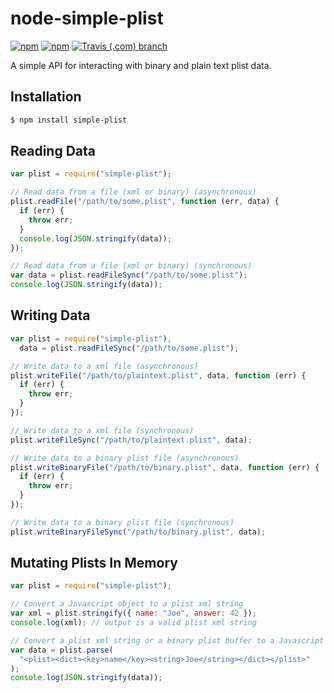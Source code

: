 # node-simple-plist

[![npm](https://img.shields.io/npm/dw/simple-plist.svg?style=popout&logo=npm)](https://www.npmjs.org/package/simple-plist)
[![npm](https://img.shields.io/npm/v/simple-plist.svg?style=popout&logo=npm)](https://www.npmjs.com/package/simple-plist)
[![Travis (.com) branch](https://img.shields.io/travis/com/wollardj/node-simple-plist/develop.svg?style=popout&logo=Travis%20CI)](https://travis-ci.com/wollardj/node-simple-plist)

A simple API for interacting with binary and plain text plist data.

## Installation

```sh
$ npm install simple-plist
```

## Reading Data

```js
var plist = require("simple-plist");

// Read data from a file (xml or binary) (asynchronous)
plist.readFile("/path/to/some.plist", function (err, data) {
  if (err) {
    throw err;
  }
  console.log(JSON.stringify(data));
});

// Read data from a file (xml or binary) (synchronous)
var data = plist.readFileSync("/path/to/some.plist");
console.log(JSON.stringify(data));
```

## Writing Data

```js
var plist = require("simple-plist"),
  data = plist.readFileSync("/path/to/some.plist");

// Write data to a xml file (asynchronous)
plist.writeFile("/path/to/plaintext.plist", data, function (err) {
  if (err) {
    throw err;
  }
});

// Write data to a xml file (synchronous)
plist.writeFileSync("/path/to/plaintext.plist", data);

// Write data to a binary plist file (asynchronous)
plist.writeBinaryFile("/path/to/binary.plist", data, function (err) {
  if (err) {
    throw err;
  }
});

// Write data to a binary plist file (synchronous)
plist.writeBinaryFileSync("/path/to/binary.plist", data);
```

## Mutating Plists In Memory

```js
var plist = require("simple-plist");

// Convert a Javascript object to a plist xml string
var xml = plist.stringify({ name: "Joe", answer: 42 });
console.log(xml); // output is a valid plist xml string

// Convert a plist xml string or a binary plist buffer to a Javascript object
var data = plist.parse(
  "<plist><dict><key>name</key><string>Joe</string></dict></plist>"
);
console.log(JSON.stringify(data));
```

